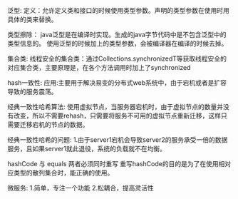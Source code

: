  泛型:
 定义：允许定义类和接口的时候使用类型参数。声明的类型参数在使用时用具体的类来替换。

 类型擦除：
    java泛型是在编译时实现。生成的java字节代码中是不包含泛型中的类型信息的。
    使用泛型的时候加上的类型参数，会被编译器在编译的时候去掉。

集合类:
线程安全的集合类：通过Collections.synchronizedT等获取线程安全的对应集合类，主要原理是，在各个方法调用时加上了synchronized

hash一致性: 
应用:主要用于解决易变的分布式web系统中，由于宕机或者是扩容导致的服务震荡。

经典一致性哈希算法: 使用虚拟节点，当服务器宕机时，由于虚拟节点的数量并没有改变，所以不需要rehash，只需要将服务不可用的虚拟节点重新迁移，这样只需要迁移宕机的节点的数据。

经典一致性哈希的问题:
1.由于server1宕机会导致server2的服务承受一倍的数据服务，且如果server1就此退役，系统的负载就不在均衡。


hashCode 与 equals 
两者必须同时重写
重写hashCode的目的是为了在使用相对应类型的散列集合时，能正确的使用。

微服务:
1.简单，专注一个功能
2.松耦合，提高灵活性